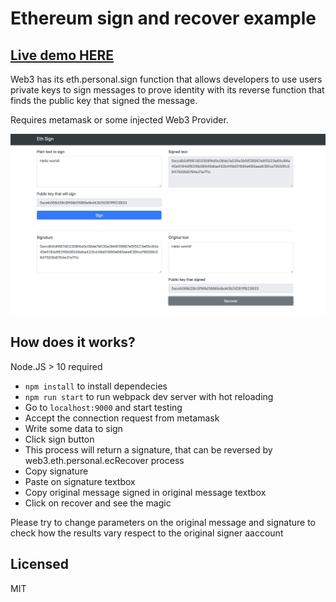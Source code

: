 # Ethereum sign and recover example

## [Live demo HERE](https://ernestognw.github.io/ethereum_signature/dist/index.html)

Web3 has its eth.personal.sign function that allows developers to use users private keys to sign messages to prove identity with its reverse function that finds the public key that signed the message.

Requires metamask or some injected Web3 Provider.

<img src="./static/preview.png" width="900" alt="preview"/>

## How does it works?

Node.JS > 10 required

* `npm install` to install dependecies
* `npm run start` to run webpack dev server with hot reloading
* Go to `localhost:9000` and start testing
* Accept the connection request from metamask
* Write some data to sign
* Click sign button
* This process will return a signature, that can be reversed by web3.eth.personal.ecRecover process
* Copy signature
* Paste on signature textbox
* Copy original message signed in original message textbox
* Click on recover and see the magic

Please try to change parameters on the original message and signature to check how the results vary respect to the original signer aaccount

## Licensed

MIT